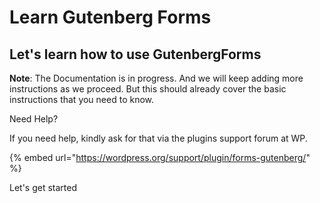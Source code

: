 # Learn Gutenberg Forms

## Let's learn how to use GutenbergForms

**Note**: The Documentation is in progress. And we will keep adding more instructions as we proceed. But this should already cover the basic instructions that you need to know.

Need Help? 

If you need help, kindly ask for that via the plugins support forum at WP. 

{% embed url="https://wordpress.org/support/plugin/forms-gutenberg/" %}

Let's get started

